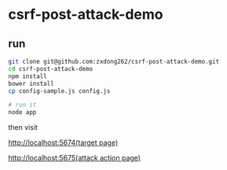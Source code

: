# csrf-post-attack-demo

## run

```bash
git clone git@github.com:zxdong262/csrf-post-attack-demo.git
cd csrf-post-attack-demo
npm install
bower install
cp config-sample.js config.js

# run it
node app

```

then visit 

[http://localhost:5674(target page)](http://localhost:5675) 

[http://localhost:5675(attack action page)](http://localhost:5675)